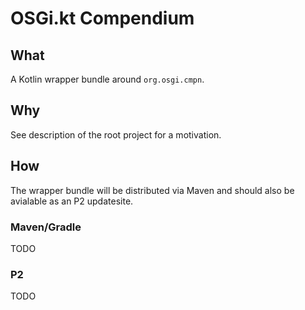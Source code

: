 # OSGi.kt Compendium

## What

A Kotlin wrapper bundle around `org.osgi.cmpn`.

## Why

See description of the root project for a motivation.

## How

The wrapper bundle will be distributed via Maven and should also be avialable as an P2 updatesite.

### Maven/Gradle

TODO

### P2

TODO